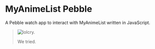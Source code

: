 MyAnimeList Pebble
=========

A Pebble watch app to interact with MyAnimeList written in JavaScript.

> ![lolcry.](https://41.media.tumblr.com/34375a5ac9eaf1b4ffd684b9e2fb62e2/tumblr_nvc4b32tlM1ubl7bpo1_500.jpg)
>
> We tried.